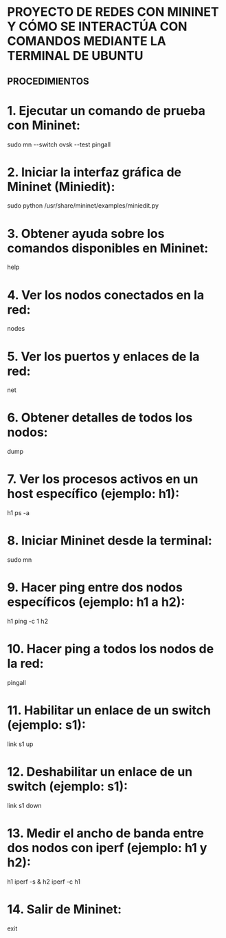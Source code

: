        
# PROYECTO DE REDES CON MININET Y CÓMO SE INTERACTÚA CON COMANDOS MEDIANTE LA TERMINAL DE UBUNTU

## PROCEDIMIENTOS

# 1. Ejecutar un comando de prueba con Mininet:
sudo mn --switch ovsk --test pingall

# 2. Iniciar la interfaz gráfica de Mininet (Miniedit):
sudo python /usr/share/mininet/examples/miniedit.py

# 3. Obtener ayuda sobre los comandos disponibles en Mininet:
help

# 4. Ver los nodos conectados en la red:
nodes

# 5. Ver los puertos y enlaces de la red:
net

# 6. Obtener detalles de todos los nodos:
dump

# 7. Ver los procesos activos en un host específico (ejemplo: h1):
h1 ps -a

# 8. Iniciar Mininet desde la terminal:
sudo mn

# 9. Hacer ping entre dos nodos específicos (ejemplo: h1 a h2):
h1 ping -c 1 h2

# 10. Hacer ping a todos los nodos de la red:
pingall

# 11. Habilitar un enlace de un switch (ejemplo: s1):
link s1 up

# 12. Deshabilitar un enlace de un switch (ejemplo: s1):
link s1 down

# 13. Medir el ancho de banda entre dos nodos con iperf (ejemplo: h1 y h2):
h1 iperf -s &
h2 iperf -c h1

# 14. Salir de Mininet:
exit

